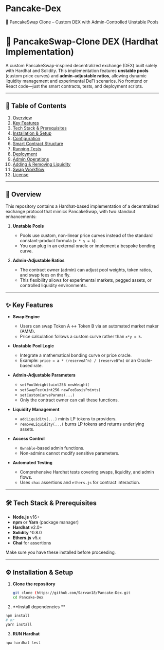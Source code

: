 # Pancake-Dex
🥞 PancakeSwap Clone – Custom DEX with Admin-Controlled Unstable Pools

# 🥞 PancakeSwap-Clone DEX (Hardhat Implementation)

A custom PancakeSwap-inspired decentralized exchange (DEX) built solely with Hardhat and Solidity. This implementation features **unstable pools** (custom price curves) and **admin-adjustable ratios**, allowing dynamic liquidity management and experimental DeFi scenarios. No frontend or React code—just the smart contracts, tests, and deployment scripts.

---

## 📖 Table of Contents

1. [Overview](#overview)  
2. [Key Features](#key-features)  
3. [Tech Stack & Prerequisites](#tech-stack--prerequisites)  
4. [Installation & Setup](#installation--setup)  
5. [Configuration](#configuration)  
6. [Smart Contract Structure](#smart-contract-structure)  
7. [Running Tests](#running-tests)  
8. [Deployment](#deployment)  
9. [Admin Operations](#admin-operations)  
10. [Adding & Removing Liquidity](#adding--removing-liquidity)  
11. [Swap Workflow](#swap-workflow)  
12. [License](#license)  

---

## 📝 Overview

This repository contains a Hardhat-based implementation of a decentralized exchange protocol that mimics PancakeSwap, with two standout enhancements:

1. **Unstable Pools**  
   - Pools use custom, non-linear price curves instead of the standard constant-product formula (`x * y = k`).  
   - You can plug in an external oracle or implement a bespoke bonding curve.

2. **Admin-Adjustable Ratios**  
   - The contract owner (admin) can adjust pool weights, token ratios, and swap fees on the fly.  
   - This flexibility allows for experimental markets, pegged assets, or controlled liquidity environments.

---

## ✨ Key Features

- **Swap Engine**  
  - Users can swap Token A ↔ Token B via an automated market maker (AMM).  
  - Price calculation follows a custom curve rather than `x*y = k`.

- **Unstable Pool Logic**  
  - Integrate a mathematical bonding curve or price oracle.  
  - Example: `price = a * (reserveA^n) / (reserveB^m)` or an Oracle-based rate.

- **Admin-Adjustable Parameters**  
  - `setPoolWeight(uint256 newWeight)`  
  - `setSwapFee(uint256 newFeeBasisPoints)`  
  - `setCustomCurveParams(...)`  
  - Only the contract owner can call these functions.

- **Liquidity Management**  
  - `addLiquidity(...)` mints LP tokens to providers.  
  - `removeLiquidity(...)` burns LP tokens and returns underlying assets.

- **Access Control**  
  - `Ownable`-based admin functions.  
  - Non-admins cannot modify sensitive parameters.

- **Automated Testing**  
  - Comprehensive Hardhat tests covering swaps, liquidity, and admin flows.  
  - Uses `chai` assertions and `ethers.js` for contract interaction.

---

## 🛠 Tech Stack & Prerequisites

- **Node.js** v16+  
- **npm** or **Yarn** (package manager)  
- **Hardhat** v2.0+  
- **Solidity** ^0.8.0  
- **Ethers.js** v5.x  
- **Chai** for assertions  

Make sure you have these installed before proceeding.

---

## ⚙️ Installation & Setup

1. **Clone the repository**
   ```bash
   git clone (https://github.com/Sarvan18/Pancake-Dex.git
   cd Pancake-Dex

2. **Install dependencies **
```bash
npm install
# or
yarn install
```
3. **RUN Hardhat**
```bash
npx hardhat test
```


